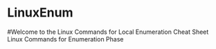 # LinuxEnum
#Welcome to the Linux Commands for Local Enumeration Cheat Sheet
Linux Commands for Enumeration Phase
